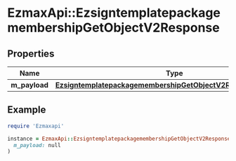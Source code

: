 # EzmaxApi::EzsigntemplatepackagemembershipGetObjectV2Response

## Properties

| Name | Type | Description | Notes |
| ---- | ---- | ----------- | ----- |
| **m_payload** | [**EzsigntemplatepackagemembershipGetObjectV2ResponseMPayload**](EzsigntemplatepackagemembershipGetObjectV2ResponseMPayload.md) |  |  |

## Example

```ruby
require 'Ezmaxapi'

instance = EzmaxApi::EzsigntemplatepackagemembershipGetObjectV2Response.new(
  m_payload: null
)
```

